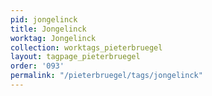 ```yaml
---
pid: jongelinck
title: Jongelinck
worktag: Jongelinck
collection: worktags_pieterbruegel
layout: tagpage_pieterbruegel
order: '093'
permalink: "/pieterbruegel/tags/jongelinck"
---
```

